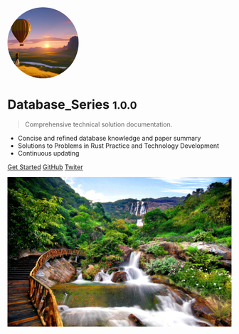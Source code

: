<img width="160px" style="border-radius: 50%" bor src="/_media/hot.jpg">


# Database_Series <small>1.0.0</small>

> Comprehensive technical solution documentation.

- Concise and refined database knowledge and paper summary
- Solutions to Problems in Rust Practice and Technology Development
- Continuous updating

[Get Started](/zh-cn/README.md)
[GitHub](https://github.com/yueny/database-pdfs)
[Twiter](/)


![](/_media/bg.jpg)
